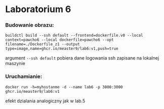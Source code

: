 # Laboratorium 6

### Budowanie obrazu:


`buildctl build --ssh default --frontend=dockerfile.v0 --local context=pawcho6 --local dockerfile=pawcho6 --opt filename=./Dockerfile_z1 --output type=image,name=ghcr.io/measter9/lab6:v1,push=true`

argument `--ssh default` pobiera dane logowania ssh zapisane na lokalnej maszynie

### Uruchamianie:

`docker run -h=myhostanme -d --name lab6 -p 3000:3000 ghcr.io/measter9/lab6:v1`

efekt dzialania analogiczny jak w lab.5
